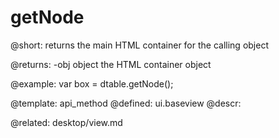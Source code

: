 getNode
=============



@short:
	returns the main HTML container for the calling object

@returns:
-obj   object   the HTML container object

@example:
var box = dtable.getNode();

@template:	api_method
@defined:	ui.baseview	
@descr:

@related:
	desktop/view.md